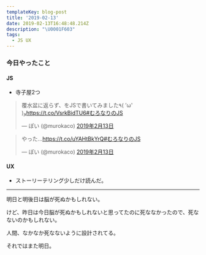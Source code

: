 ```yaml
---
templateKey: blog-post
title: '2019-02-13'
date: 2019-02-13T16:48:48.214Z
description: "\U0001F603"
tags:
  - JS UX
---
```

### 今日やったこと
#### JS
* 寺子屋2つ

<blockquote class="twitter-tweet" data-lang="ja"><p lang="ja" dir="ltr">覆水盆に返らず、をJSで書いてみました٩( &#39;ω&#39; )و<a href="https://t.co/VsrkBidTU6">https://t.co/VsrkBidTU6</a><a href="https://twitter.com/hashtag/%E3%82%80%E3%82%8D%E3%81%AA%E3%82%8A%E3%81%AEJS?src=hash&amp;ref_src=twsrc%5Etfw">#むろなりのJS</a></p>&mdash; ぽい (@murokaco) <a href="https://twitter.com/murokaco/status/1095550098270875648?ref_src=twsrc%5Etfw">2019年2月13日</a></blockquote>
<script async src="https://platform.twitter.com/widgets.js" charset="utf-8"></script>


<blockquote class="twitter-tweet" data-lang="ja"><p lang="ja" dir="ltr">やった…<a href="https://t.co/uYAHtBkYrQ">https://t.co/uYAHtBkYrQ</a><a href="https://twitter.com/hashtag/%E3%82%80%E3%82%8D%E3%81%AA%E3%82%8A%E3%81%AEJS?src=hash&amp;ref_src=twsrc%5Etfw">#むろなりのJS</a></p>&mdash; ぽい (@murokaco) <a href="https://twitter.com/murokaco/status/1095659873117696002?ref_src=twsrc%5Etfw">2019年2月13日</a></blockquote>
<script async src="https://platform.twitter.com/widgets.js" charset="utf-8"></script>


#### UX

* ストーリーテリング少しだけ読んだ。


-----

明日と明後日は脳が死ぬかもしれない。

けど、昨日は今日脳が死ぬかもしれないと思ってたのに死ななかったので、死なないのかもしれない。

人間、なかなか死なないように設計されてる。

それではまた明日。
